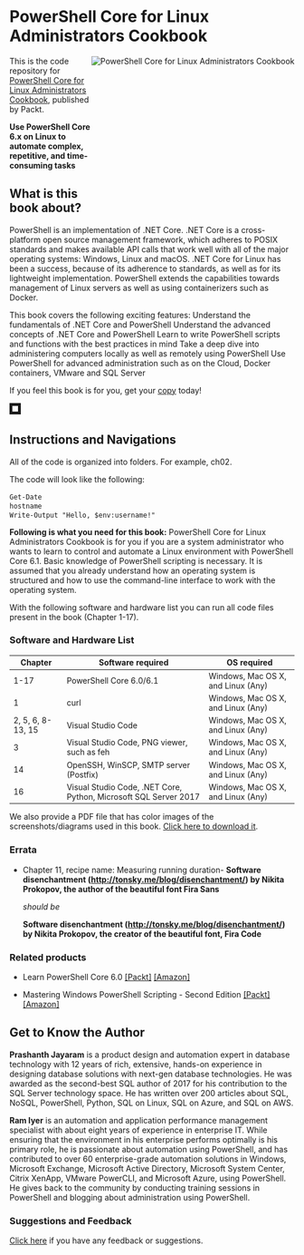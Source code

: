 # PowerShell Core for Linux Administrators Cookbook

<a href="https://www.packtpub.com/networking-and-servers/powershell-60-linux-administration-cookbook?utm_source=github&utm_medium=repository&utm_campaign=9781789137231 "><img src="https://www.packtpub.com/sites/default/files/cover_10409.png" alt="PowerShell Core for Linux Administrators Cookbook" height="256px" align="right"></a>

This is the code repository for [PowerShell Core for Linux Administrators Cookbook](https://www.packtpub.com/networking-and-servers/powershell-60-linux-administration-cookbook?utm_source=github&utm_medium=repository&utm_campaign=9781789137231 ), published by Packt.

**Use PowerShell Core 6.x on Linux to automate complex, repetitive, and time-consuming tasks**

## What is this book about?
PowerShell is an implementation of .NET Core. .NET Core is a cross-platform open source management framework, which adheres to POSIX standards and makes available API calls that work well with all of the major operating systems: Windows, Linux and macOS. .NET Core for Linux has been a success, because of its adherence to standards, as well as for its lightweight implementation. PowerShell extends the capabilities towards management of Linux servers as well as using containerizers such as Docker.

This book covers the following exciting features:
Understand the fundamentals of .NET Core and PowerShell 
Understand the advanced concepts of .NET Core and PowerShell 
Learn to write PowerShell scripts and functions with the best practices in mind 
Take a deep dive into administering computers locally as well as remotely using PowerShell 
Use PowerShell for advanced administration such as on the Cloud, Docker containers, VMware and SQL Server 

If you feel this book is for you, get your [copy](https://www.amazon.com/dp/1789137233) today!

<a href="https://www.packtpub.com/?utm_source=github&utm_medium=banner&utm_campaign=GitHubBanner"><img src="https://raw.githubusercontent.com/PacktPublishing/GitHub/master/GitHub.png" 
alt="https://www.packtpub.com/" border="5" /></a>

## Instructions and Navigations
All of the code is organized into folders. For example, ch02.

The code will look like the following:
```
Get-Date
hostname
Write-Output "Hello, $env:username!"
```

**Following is what you need for this book:**
PowerShell Core for Linux Administrators Cookbook is for you if you are a system administrator who wants to learn to control and automate a Linux environment with PowerShell Core 6.1. Basic knowledge of PowerShell scripting is necessary. It is assumed that you already understand how an operating system is structured and how to use the command-line interface to work with the operating system.

With the following software and hardware list you can run all code files present in the book (Chapter 1-17).
### Software and Hardware List
| Chapter | Software required | OS required |
| -------- | ------------------------------------ | ----------------------------------- |
| 1-17 | PowerShell Core 6.0/6.1 | Windows, Mac OS X, and Linux (Any) |
| 1 | curl | Windows, Mac OS X, and Linux (Any) |
| 2, 5, 6, 8-13, 15 | Visual Studio Code | Windows, Mac OS X, and Linux (Any) |
| 3 | Visual Studio Code, PNG viewer, such as feh | Windows, Mac OS X, and Linux (Any) |
| 14 | OpenSSH, WinSCP, SMTP server (Postfix) | Windows, Mac OS X, and Linux (Any) |
| 16 | Visual Studio Code, .NET Core, Python, Microsoft SQL Server 2017 | Windows, Mac OS X, and Linux (Any) |

We also provide a PDF file that has color images of the screenshots/diagrams used in this book. [Click here to download it](https://www.packtpub.com/sites/default/files/downloads/9781789137231_ColorImages.pdf).

### Errata
* Chapter 11, recipe name: Measuring running duration-  **Software disenchantment (http://tonsky.me/blog/disenchantment/) by
  Nikita Prokopov, the author of the beautiful font Fira Sans**
 
    _should be_
 
   **Software disenchantment (http://tonsky.me/blog/disenchantment/) by Nikita Prokopov, the creator of the beautiful font, Fira Code**


### Related products
* Learn PowerShell Core 6.0 [[Packt]](https://www.packtpub.com/networking-and-servers/learn-powershell-core-60?utm_source=github&utm_medium=repository&utm_campaign=9781788838986 ) [[Amazon]](https://www.amazon.com/dp/178883898X)

* Mastering Windows PowerShell Scripting - Second Edition [[Packt]](https://www.packtpub.com/networking-and-servers/mastering-windows-powershell-scripting-second-edition?utm_source=github&utm_medium=repository&utm_campaign=9781787126305 ) [[Amazon]](https://www.amazon.com/dp/1787126307)

## Get to Know the Author
**Prashanth Jayaram**
is a product design and automation expert in database technology with 12 years of rich, extensive, hands-on experience in designing database solutions with next-gen database technologies. He was awarded as the second-best SQL author of 2017 for his contribution to the SQL Server technology space. He has written over 200 articles about SQL, NoSQL, PowerShell, Python, SQL on Linux, SQL on Azure, and SQL on AWS.

**Ram Iyer**
is an automation and application performance management specialist with about eight years of experience in enterprise IT. While ensuring that the environment in his enterprise performs optimally is his primary role, he is passionate about automation using PowerShell, and has contributed to over 60 enterprise-grade automation solutions in Windows, Microsoft Exchange, Microsoft Active Directory, Microsoft System Center, Citrix XenApp, VMware PowerCLI, and Microsoft Azure, using PowerShell. He gives back to the community by conducting training sessions in PowerShell and blogging about administration using PowerShell.

### Suggestions and Feedback
[Click here](https://docs.google.com/forms/d/e/1FAIpQLSdy7dATC6QmEL81FIUuymZ0Wy9vH1jHkvpY57OiMeKGqib_Ow/viewform) if you have any feedback or suggestions.


